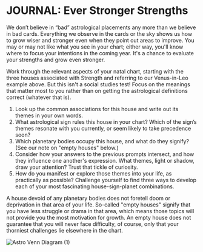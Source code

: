 # JOURNAL: Ever Stronger Strengths

We don’t believe in “bad” astrological placements any more than we believe in bad cards. Everything we observe in the cards or the sky shows us how to grow wiser and stronger even when they point out areas to improve. You may or may not like what you see in your chart; either way, you'll know where to focus your intentions in the coming year. It's a chance to evaluate your strengths and grow even stronger.

Work through the relevant aspects of your natal chart, starting with the three houses associated with Strength and referring to our Venus-in-Leo example above. But this isn't a social studies test! Focus on the meanings that matter most to you rather than on getting the astrological definitions correct (whatever that is).

1. Look up the common associations for this house and write out its themes in your own words.
2. What astrological sign rules this house in your chart? Which of the sign’s themes resonate with you currently, or seem likely to take precedence soon?
3. Which planetary bodies occupy this house, and what do they signify? (See our note on "empty houses" below.)
4. Consider how your answers to the previous prompts intersect, and how they influence one another's expression. What themes, light or shadow, draw your attention? Trust that tickle of curiosity.
5. How do you manifest or explore those themes into your life, as practically as possible? Challenge yourself to find three ways to develop each of your most fascinating house-sign-planet combinations. 

A house devoid of any planetary bodies does not foretell doom or deprivation in that area of your life. So-called "empty houses" signify that you have less struggle or drama in that area, which means those topics will not provide you the most motivation for growth. An empty house does not guarantee that you will never face difficulty, of course, only that your thorniest challenges lie elsewhere in the chart. 

![Astro Venn Diagram (1)](https://github.com/micaelaneus/strength-as-ccoty/assets/5696026/38c00b8b-303d-44c1-b7e3-a27858ef2434)
